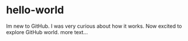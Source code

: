 # hello-world
Im new to GitHub. I was very curious about how it works. Now excited to explore GitHub world.
more text...
